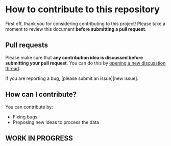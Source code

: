 # How to contribute to this repository

First off, thank you for considering contributing to this project! Please take a moment to review this document **before submitting a pull request**.

## Pull requests

Please make sure that **any contribution idea is discussed before submitting your pull request**. You can do this by [opening a new discusstion thread](https://github.com/9scorp4/labrri_ocpm_systemic_racism/discussions/new/choose).

If you are reporting a bug, [please submit an issue][new issue].

## How can I contribute?

You can contribute by:
* Fixing bugs
* Proposing new ideas to process the data

## WORK IN PROGRESS